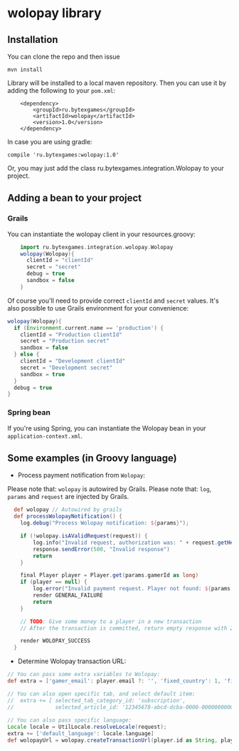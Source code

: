 # wolopay library

## Installation

You can clone the repo and then issue

    mvn install

Library will be installed to a local maven repository. Then you can use it by adding the following to your `pom.xml`:

        <dependency>
            <groupId>ru.bytexgames</groupId>
            <artifactId>wolopay</artifactId>
            <version>1.0</version>
        </dependency>

In case you are using gradle:

    compile 'ru.bytexgames:wolopay:1.0'

Or, you may just add the class ru.bytexgames.integration.Wolopay to your project.

## Adding a bean to your project

### Grails

You can instantiate the wolopay client in your resources.groovy:

```groovy
    import ru.bytexgames.integration.wolopay.Wolopay
    wolopay(Wolopay){   
      clientId = "clientId"
      secret = "secret"
      debug = true
      sandbox = false
    }
```
Of course you'll need to provide correct `clientId` and `secret` values.
It's also possible to use Grails environment for your convenience:

```groovy
wolopay(Wolopay){   
  if (Environment.current.name == 'production') {
    clientId = "Production clientId"
    secret = "Production secret"
    sandbox = false
  } else {
    clientId = "Development clientId"
    secret = "Development secret"
    sandbox = true
  }
  debug = true
}
```

### Spring bean

If you're using Spring, you can instantiate the Wolopay bean in your `application-context.xml`.

## Some examples (in Groovy language)

* Process payment notification from `Wolopay`:

Please note that: `wolopay` is autowired by Grails. Please note that: `log`, `params` and `request` are injected by Grails.

```groovy
  def wolopay // Autowired by grails
  def processWolopayNotification() {
    log.debug("Process Wolopay notification: ${params}");

    if (!wolopay.isAValidRequest(request)) {
        log.info("Invalid request, authorization was: " + request.getHeader("Authorization"));
        response.sendError(500, "Invalid response")
        return
    }

    final Player player = Player.get(params.gamerId as long)
    if (player == null) {
        log.error("Invalid payment request. Player not found: ${params.userId} ${params.gamerId}")
        render GENERAL_FAILURE
        return
    }

    // TODO: Give some money to a player in a new transaction
    // After the transaction is committed, return empty response with 200 HTTP code to the Wolopay gateway:

    render WOLOPAY_SUCCESS
  }
```
* Determine Wolopay transaction URL:
```groovy
// You can pass some extra variables to Wolopay:
def extra = ['gamer_email': player.email ?: '', 'fixed_country': 1, 'fixed_language': 1]

// You can also open specific tab, and select default item:
//  extra += [ selected_tab_category_id: 'subscription',
//             selected_article_id: '12345678-abcd-dcba-0000-000000000000' ]
  
// You can also pass specific language:
Locale locale = UtilLocale.resolveLocale(request);
extra += ['default_language': locale.language]
def wolopayUrl = wolopay.createTransactionUrl(player.id as String, player.level as String, extra)
```

